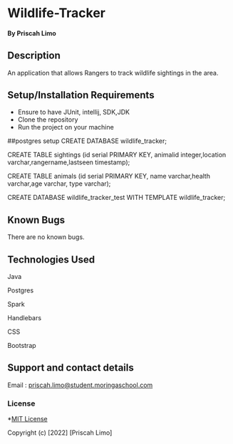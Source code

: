 # Wildlife-Tracker

#### By **Priscah Limo**
## Description
An application that allows Rangers to track wildlife sightings in the area.
## Setup/Installation Requirements
* Ensure to have JUnit, intellij, SDK,JDK
* Clone the repository
* Run the project on your machine

##postgres setup
CREATE DATABASE wildlife_tracker;

CREATE TABLE sightings (id serial PRIMARY KEY, animalid integer,location varchar,rangername,lastseen timestamp);

CREATE TABLE animals (id serial PRIMARY KEY, name varchar,health varchar,age varchar, type varchar);

CREATE DATABASE wildlife_tracker_test WITH TEMPLATE wildlife_tracker;


## Known Bugs
There are no known bugs.
## Technologies Used
Java

Postgres

Spark

Handlebars

CSS

Bootstrap
## Support and contact details
Email : priscah.limo@student.moringaschool.com
### License
*[MIT License]("./LICENSE")

Copyright (c) [2022] [Priscah Limo]